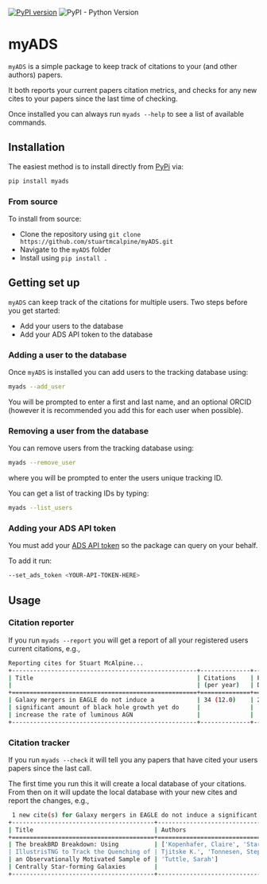 [![PyPI version](https://badge.fury.io/py/myads.svg)](https://badge.fury.io/py/myads)
![PyPI - Python Version](https://img.shields.io/pypi/pyversions/myads?logo=python)

# myADS

`myADS` is a simple package to keep track of citations to your (and other
authors) papers.

It both reports your current papers citation metrics, and
checks for any new cites to your papers since the last time of checking.

Once installed you can always run `myads --help` to see a list of available
commands.

## Installation

The easiest method is to install directly from
[PyPi](https://pypi.org/project/myads/) via:

```bash
pip install myads
```

### From source

To install from source:

* Clone the repository using ``git clone
  https://github.com/stuartmcalpine/myADS.git``
* Navigate to the ``myADS`` folder
* Install using `pip install .`

## Getting set up

``myADS`` can keep track of the citations for multiple users. Two steps before
you get started:

* Add your users to the database
* Add your ADS API token to the database

### Adding a user to the database

Once `myADS` is installed you can add users to the tracking database using:

```bash
myads --add_user
```

You will be prompted to enter a first and last name, and an optional ORCID
(however it is recommended you add this for each user when possible).

### Removing a user from the database

You can remove users from the tracking database using:

```bash
myads --remove_user
```

where you will be prompted to enter the users unique tracking ID.

You can get a list of tracking IDs by typing:

```bash
myads --list_users
```

### Adding your ADS API token

You must add your [ADS API token](https://ui.adsabs.harvard.edu/help/api/) so
the package can query on your behalf. 

To add it run:

```bash
--set_ads_token <YOUR-API-TOKEN-HERE>
```

## Usage

### Citation reporter

If you run `myads --report` you will get a report of all your registered users
current citations, e.g.,

```bash
Reporting cites for Stuart McAlpine...
+----------------------------------------------------+--------------+---------------+---------------------+
| Title                                              | Citations    | Publication   | Bibcode             |
|                                                    | (per year)   | Date          |                     |
+====================================================+==============+===============+=====================+
| Galaxy mergers in EAGLE do not induce a            | 34 (12.0)    | 2020-06-00    | 2020MNRAS.494.5713M |
| significant amount of black hole growth yet do     |              |               |                     |
| increase the rate of luminous AGN                  |              |               |                     |
+----------------------------------------------------+--------------+---------------+---------------------+
```

### Citation tracker

If you run `myads --check` it will tell you any papers that have cited your
users papers since the last call. 

The first time you run this it will create a local database of your citations.
From then on it will update the local database with your new cites and report
the changes, e.g.,

```bash
 1 new cite(s) for Galaxy mergers in EAGLE do not induce a significant amount of black hole growth yet do increase the rate of luminous AGN
+----------------------------------------+--------------------------------------+------------+---------------------+
| Title                                  | Authors                              | Date       | Bibcode             |
+========================================+======================================+============+=====================+
| The breakBRD Breakdown: Using          | ['Kopenhafer, Claire', 'Starkenburg, | 2020-11-01 | 2020ApJ...903..143K |
| IllustrisTNG to Track the Quenching of | Tjitske K.', 'Tonnesen, Stephanie',  |            |                     |
| an Observationally Motivated Sample of | 'Tuttle, Sarah']                     |            |                     |
| Centrally Star-forming Galaxies        |                                      |            |                     |
+----------------------------------------+--------------------------------------+------------+---------------------+
```
